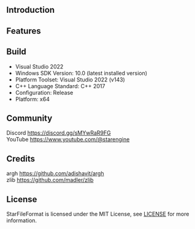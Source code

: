 ## Introduction
## Features

## Build
- Visual Studio 2022
- Windows SDK Version: 10.0 (latest installed version)
- Platform Toolset: Visual Studio 2022 (v143)
- C++ Language Standard: C++ 2017
- Configuration: Release
- Platform: x64
## Community
Discord https://discord.gg/sMYwRaR9FG \
YouTube https://www.youtube.com/@starengine
## Credits
argh https://github.com/adishavit/argh \
zlib https://github.com/madler/zlib
## License
StarFileFormat is licensed under the MIT License, see [LICENSE](/LICENSE) for more information.
